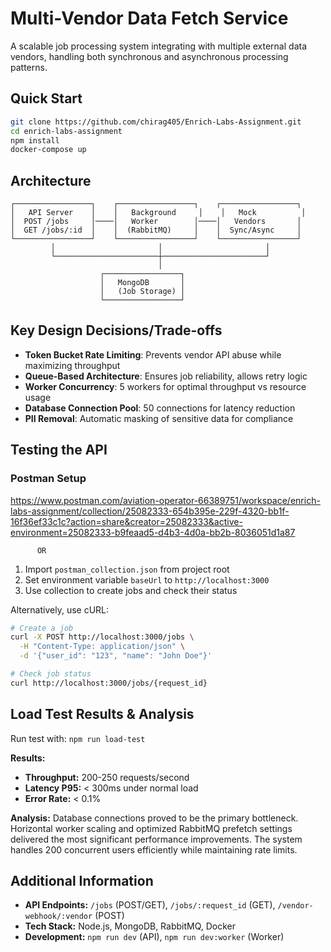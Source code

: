 # Multi-Vendor Data Fetch Service

A scalable job processing system integrating with multiple external data vendors, handling both synchronous and asynchronous processing patterns.

## Quick Start

```bash
git clone https://github.com/chirag405/Enrich-Labs-Assignment.git
cd enrich-labs-assignment
npm install
docker-compose up
```

## Architecture

```
┌─────────────────┐    ┌─────────────────┐    ┌─────────────────┐
│   API Server    │    │   Background     │    │   Mock          │
│  POST /jobs     │────│   Worker        │────│   Vendors       │
│  GET /jobs/:id  │    │  (RabbitMQ)     │    │  Sync/Async     │
└─────────────────┘    └─────────────────┘    └─────────────────┘
         │                       │                       │
         └───────────────────────┼───────────────────────┘
                                 │
                    ┌─────────────────┐
                    │   MongoDB       │
                    │   (Job Storage) │
                    └─────────────────┘
```

## Key Design Decisions/Trade-offs

- **Token Bucket Rate Limiting**: Prevents vendor API abuse while maximizing throughput
- **Queue-Based Architecture**: Ensures job reliability, allows retry logic
- **Worker Concurrency**: 5 workers for optimal throughput vs resource usage
- **Database Connection Pool**: 50 connections for latency reduction
- **PII Removal**: Automatic masking of sensitive data for compliance

## Testing the API

### Postman Setup

https://www.postman.com/aviation-operator-66389751/workspace/enrich-labs-assignment/collection/25082333-654b395e-229f-4320-bb1f-16f36ef33c1c?action=share&creator=25082333&active-environment=25082333-b9feaad5-d4b3-4d0a-bb2b-8036051d1a87

          OR

1. Import `postman_collection.json` from project root
2. Set environment variable `baseUrl` to `http://localhost:3000`
3. Use collection to create jobs and check their status

Alternatively, use cURL:

```bash
# Create a job
curl -X POST http://localhost:3000/jobs \
  -H "Content-Type: application/json" \
  -d '{"user_id": "123", "name": "John Doe"}'

# Check job status
curl http://localhost:3000/jobs/{request_id}
```

## Load Test Results & Analysis

Run test with: `npm run load-test`

**Results:**

- **Throughput:** 200-250 requests/second
- **Latency P95:** < 300ms under normal load
- **Error Rate:** < 0.1%

**Analysis:** Database connections proved to be the primary bottleneck. Horizontal worker scaling and optimized RabbitMQ prefetch settings delivered the most significant performance improvements. The system handles 200 concurrent users efficiently while maintaining rate limits.

## Additional Information

- **API Endpoints:** `/jobs` (POST/GET), `/jobs/:request_id` (GET), `/vendor-webhook/:vendor` (POST)
- **Tech Stack:** Node.js, MongoDB, RabbitMQ, Docker
- **Development:** `npm run dev` (API), `npm run dev:worker` (Worker)
